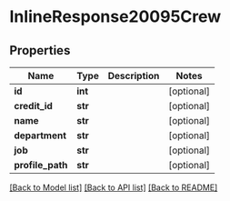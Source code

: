 # InlineResponse20095Crew

## Properties
Name | Type | Description | Notes
------------ | ------------- | ------------- | -------------
**id** | **int** |  | [optional] 
**credit_id** | **str** |  | [optional] 
**name** | **str** |  | [optional] 
**department** | **str** |  | [optional] 
**job** | **str** |  | [optional] 
**profile_path** | **str** |  | [optional] 

[[Back to Model list]](../README.md#documentation-for-models) [[Back to API list]](../README.md#documentation-for-api-endpoints) [[Back to README]](../README.md)

